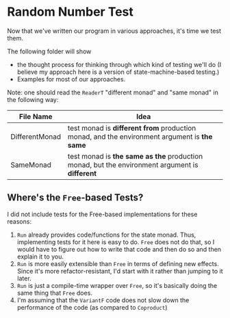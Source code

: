 # Random Number Test

Now that we've written our program in various approaches, it's time we test them.

The following folder will show
- the thought process for thinking through which kind of testing we'll do (I believe my approach here is a version of state-machine-based testing.)
- Examples for most of our approaches.

Note: one should read the `ReaderT` "different monad" and "same monad" in the following way:

| File Name | Idea |
| - | - |
| DifferentMonad | test monad is **different from** production monad, and the environment argument is **the same** |
| SameMonad | test monad is **the same as the** production monad, but the environment argument is **different** |


## Where's the `Free`-based Tests?

I did not include tests for the Free-based implementations for these reasons:

1. `Run` already provides code/functions for the state monad. Thus, implementing tests for it here is easy to do. `Free` does not do that, so I would have to figure out how to write that code and then do so and then explain it to you.
2. `Run` is more easily extensible than `Free` in terms of defining new effects. Since it's more refactor-resistant, I'd start with it rather than jumping to it later.
3. `Run` is just a compile-time wrapper over `Free`, so it's basically doing the same thing that `Free` does.
4. I'm assuming that the `VariantF` code does not slow down the performance of the code (as compared to `Coproduct`)
